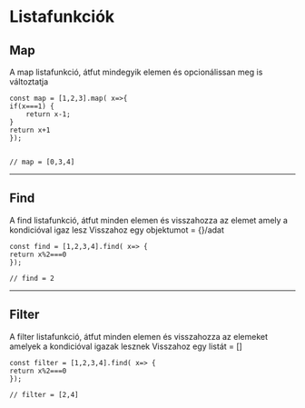 # Listafunkciók

## Map

A map listafunkció, átfut mindegyik elemen és opcionálissan meg is változtatja

```
const map = [1,2,3].map( x=>{
if(x===1) {
    return x-1;
}
return x+1
});


// map = [0,3,4]
```

---

## Find

A find listafunkció, átfut minden elemen és visszahozza az elemet amely a kondicióval igaz lesz
Visszahoz egy objektumot = {}/adat

```
const find = [1,2,3,4].find( x=> {
return x%2===0
});

// find = 2
```

---

## Filter

A filter listafunkció, átfut minden elemen és visszahozza az elemeket amelyek a kondicióval igazak lesznek
Visszahoz egy listát = []

```
const filter = [1,2,3,4].find( x=> {
return x%2===0
});

// filter = [2,4]
```
